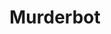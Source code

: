 ---
layout: movie-review
title: "Murderbot"
director: 
type: movie
released: 2025
started: 2025-05-22
stars: 
status: watching
streaming_service: Apple TV
streaming_link: https://tv.apple.com/us/show/murderbot/umc.cmc.5owrzntj9v1gpg31wshflud03
episodes: 10
tags: shows
letterboxd_slug: 
categories: [science-fiction, action, comedy]
poster: "/assets/img/movie_posters/murderbot.jpeg"
---